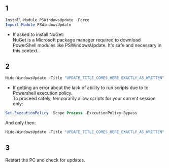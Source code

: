 ## 1

```powershell
Install-Module PSWindowsUpdate -Force
Import-Module PSWindowsUpdate
```

* If asked to install NuGet:<br>
NuGet is a Microsoft package manager required to download PowerShell modules like PSWindowsUpdate. It's safe and necessary in this context.

## 2

```powershell
Hide-WindowsUpdate -Title "UPDATE_TITLE_COMES_HERE_EXACTLY_AS_WRITTEN"
```

* If getting an error about the lack of ability to run scripts due to to Powershell execution policy.<br>
To proceed safely, temporarily allow scripts for your current session only:

```powershell
Set-ExecutionPolicy -Scope Process -ExecutionPolicy Bypass
```

And only then:

```powershell
Hide-WindowsUpdate -Title "UPDATE_TITLE_COMES_HERE_EXACTLY_AS_WRITTEN"
```

## 3

Restart the PC and check for updates.
